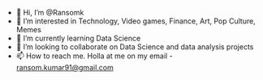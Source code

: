 - 👋 Hi, I’m @Ransomk
- 👀 I’m interested in Technology, Video games, Finance, Art, Pop Culture, Memes
- 🌱 I’m currently learning Data Science
- 💞️ I’m looking to collaborate on Data Science and data analysis projects
- 📫 How to reach me. Holla at me on my email - ransom.kumar91@gmail.com 

<!---
Ransomk/Ransomk is a ✨ special ✨ repository because its `README.md` (this file) appears on your GitHub profile.
You can click the Preview link to take a look at your changes.
--->
